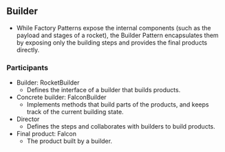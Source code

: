 ## Builder 
- While Factory Patterns expose the internal components (such as the payload and stages of a rocket), the Builder Pattern encapsulates them by exposing only the building steps and provides the final products directly. 
### Participants
- Builder: RocketBuilder
    - Defines the interface of a builder that builds products. 
- Concrete builder: FalconBuilder
    - Implements methods that build parts of the products, and keeps track of the current building state.
- Director
    - Defines the steps and collaborates with builders to build products. 
- Final product: Falcon
    - The product built by a builder.
